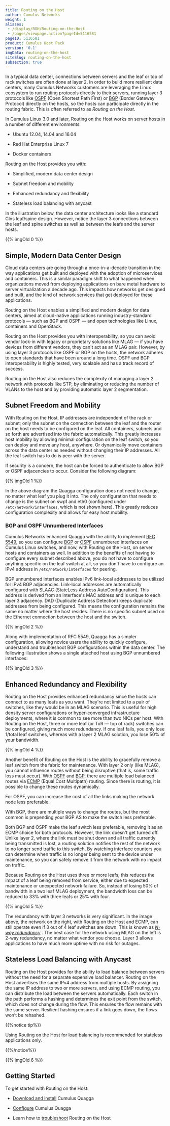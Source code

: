 ```yaml
---
title: Routing on the Host
author: Cumulus Networks
weight: 1
aliases:
 - /display/ROH/Routing-on-the-Host
 - /pages/viewpage.action?pageId=5116581
pageID: 5116581
product: Cumulus Host Pack
version: '0.1'
imgData: routing-on-the-host
siteSlug: routing-on-the-host
subsection: true
---
```

In a typical data center, connections between servers and the leaf or
top of rack switches are often done at layer 2. In order to build more
resilient data centers, many Cumulus Networks customers are leveraging
the Linux ecosystem to run routing protocols directly to their servers,
running layer 3 protocols like
[OSPF](https://en.wikipedia.org/wiki/Open_Shortest_Path_First) (Open
Shortest Path First) or
[BGP](https://en.wikipedia.org/wiki/Border_Gateway_Protocol) (Border
Gateway Protocol) directly on the hosts, so the hosts can participate
directly in the routing fabric. This is often referred to as *Routing on
the Host*.

In Cumulus Linux 3.0 and later, Routing on the Host works on server
hosts in a number of different environments:

  - Ubuntu 12.04, 14.04 and 16.04

  - Red Hat Enterprise Linux 7

  - Docker containers

Routing on the Host provides you with:

  - Simplified, modern data center design

  - Subnet freedom and mobility

  - Enhanced redundancy and flexibility

  - Stateless load balancing with anycast

In the illustration below, the data center architecture looks like a
standard Clos leaf/spine design. However, notice the layer 3 connections
between the leaf and spine switches as well as between the leafs and the
server hosts.

{{% imgOld 0 %}}

## <span>Simple, Modern Data Center Design</span>

Cloud data centers are going through a once-in-a-decade transition in
the way applications get built and deployed with the adoption of
microservices and containers. This is a similar paradigm shift to what
happened when organizations moved from deploying applications on bare
metal hardware to server virtualization a decade ago. This impacts how
networks get designed and built, and the kind of network services that
get deployed for these applications.

Routing on the Host enables a simplified and modern design for data
centers, aimed at cloud-native applications running industry-standard
protocols — such as BGP and OSPF — and open technologies like Linux,
containers and OpenStack.

Routing on the Host provides you with interoperability, so you can avoid
vendor lock-in with legacy or proprietary solutions like MLAG — if you
have devices from different vendors, they can't act as an MLAG pair.
However, by using layer 3 protocols like OSPF or BGP on the hosts, the
network adheres to open standards that have been around a long time.
OSPF and BGP interoperability is highly tested, very scalable and has a
track record of success.

Routing on the Host also reduces the complexity of managing a layer 2
network with protocols like STP, by eliminating or reducing the number
of VLANs to the host and by providing automatic layer 2 segmentation.

## <span>Subnet Freedom and Mobility</span>

With Routing on the Host, IP addresses are independent of the rack or
subnet; only the subnet on the connection between the leaf and the
router on the host needs to be configured on the leaf. All containers,
subnets and so forth are advertised into the fabric automatically. This
greatly increases host mobility by allowing minimal configuration on the
leaf switch, so you can deploy and move any host, anywhere. Or
dynamically move containers across the data center as needed without
changing their IP addresses. All the leaf switch has to do is peer with
the server.

If security is a concern, the host can be forced to authenticate to
allow BGP or OSPF adjacencies to occur. Consider the following diagram:

{{% imgOld 1 %}}

In the above diagram the Quagga configuration does not need to change,
no matter what leaf you plug it into. The only configuration that needs
to change is the subnet on swp1 and eth0 (configured under
`/etc/network/interfaces`, which is not shown here). This greatly
reduces configuration complexity and allows for easy host mobility.

### <span>BGP and OSPF Unnumbered Interfaces</span>

Cumulus Networks enhanced Quagga with the ability to implement
[RFC 5549](https://tools.ietf.org/html/rfc5549), so you can configure
[BGP](/cumulus-linux/Layer-3/Border-Gateway-Protocol-BGP/) or
[OSPF](/cumulus-linux/Layer-3/Open-Shortest-Path-First-OSPF/) unnumbered
interfaces on Cumulus Linux switches, and now, with Routing on the Host,
on server hosts and containers as well. In addition to the benefits of
not having to configure every subnet described above, you do not have to
configure anything specific on the leaf switch at all, so you don't have
to configure an IPv4 address in `/etc/network/interfaces` for peering.

BGP unnumbered interfaces enables IPv6 link-local addresses to be
utilized for IPv4 BGP adjacencies. Link-local addresses are
automatically configured with SLAAC (StateLess Address
AutoConfiguration). This address is derived from an interface's MAC
address and is unique to each layer 3 adjacency. DAD (Duplicate Address
Detection) keeps duplicate addresses from being configured. This means
the configuration remains the same no matter where the host resides.
There is no specific subnet used on the Ethernet connection between the
host and the switch.

{{% imgOld 2 %}}

Along with implementation of RFC 5549, Quagga has a simpler
configuration, allowing novice users the ability to quickly configure,
understand and troubleshoot BGP configurations within the data center.
The following illustration shows a single attached host using BGP
unnumbered interfaces:

{{% imgOld 3 %}}

## <span>Enhanced Redundancy and Flexibility</span>

Routing on the Host provides enhanced redundancy since the hosts can
connect to as many leafs as you want. They're not limited to a pair of
switches, like they would be in an MLAG scenario. This is useful for
high density server configurations or hyper-converged infrastructure
deployments, where it is common to see more than two NICs per host. With
Routing on the Host, three or more leaf (or ToR — top of rack) switches
can be configured, giving much more redundancy. If one leaf fails, you
only lose 1/total leaf switches, whereas with a layer 2 MLAG solution,
you lose 50% of your bandwidth.

{{% imgOld 4 %}}

Another benefit of Routing on the Host is the ability to gracefully
remove a leaf switch from the fabric for maintenance. With layer 2 only
(like MLAG), you cannot influence routes without being disruptive (that
is, some traffic loss must occur). With
[OSPF](/cumulus-linux/Layer-3/Open-Shortest-Path-First-OSPF/) and
[BGP](/cumulus-linux/Layer-3/Border-Gateway-Protocol-BGP/), there are multiple
load balanced routes via
[ECMP](/cumulus-linux/Layer-3/Equal-Cost-Multipath-Load-Sharing-Hardware-ECMP/)
(Equal Cost Multipath) routing. Since there is routing, it is possible
to change these routes dynamically.

For OSPF, you can increase the cost of all the links making the network
node less preferable.

With BGP, there are multiple ways to change the routes, but the most
common is prepending your BGP AS to make the switch less preferable.

Both BGP and OSPF make the leaf switch less preferable, removing it as
an ECMP choice for both protocols. However, the link doesn't get turned
off. Unlike layer 2, where the link must be shut down and all traffic
currently being transmitted is lost, a routing solution notifies the
rest of the network to no longer send traffic to this switch. By
watching interface counters you can determine when traffic is no longer
being sent to the device under maintenance, so you can safely remove it
from the network with no impact on traffic.

Because Routing on the Host uses three or more leafs, this reduces the
impact of a leaf being removed from service, either due to expected
maintenance or unexpected network failure. So, instead of losing 50% of
bandwidth in a two leaf MLAG deployment, the bandwidth loss can be
reduced to 33% with three leafs or 25% with four.

{{% imgOld 5 %}}

The redundancy with layer 3 networks is very significant. In the image
above, the network on the right, with Routing on the Host and ECMP, can
still operate even if 3 out of 4 leaf switches are down. This is known
as *[N-way
redundancy](https://en.wikipedia.org/wiki/Active_redundancy#Principle)*
. The best case for the network using MLAG on the left is 2-way
redundancy, no matter what vendor you choose. Layer 3 allows
applications to have much more uptime with no risk for outages.

## <span>Stateless Load Balancing with Anycast</span>

Routing on the Host provides for the ability to load balance between
servers without the need for a separate expensive load balancer. Routing
on the Host advertises the same IPv4 address from multiple hosts. By
assigning the same IP address to two or more servers, and using ECMP
routing, you can distribute the load between the servers automatically.
Each switch in the path performs a hashing and determines the exit point
from the switch, which does not change during the flow. This ensures the
flow remains with the same server. Resilient hashing ensures if a link
goes down, the flows won’t be rehashed.

{{%notice tip%}}

Using Routing on the Host for load balancing is recommended for
stateless applications only.

{{%/notice%}}

{{% imgOld 6 %}}

## <span>Getting Started</span>

To get started with Routing on the Host:

  - [Download and
    install](Installing-the-Cumulus-Quagga-Package-on-a-Host-Server.html)
    Cumulus Quagga

  - [Configure](Configuring-Cumulus-Quagga.html) Cumulus Quagga

  - Learn how to
    [troubleshoot](Troubleshooting-Routing-on-the-Host.html) Routing on
    the Host
